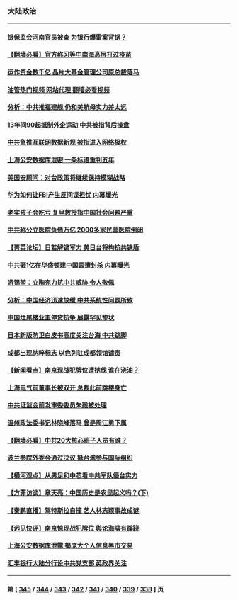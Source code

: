 ### 大陆政治
---
#### [银保监会河南官员被查 为银行爆雷案背锅？](../../pages/ncid277/n13788007.md?07242045) 
#### [【翻墙必看】官方称习等中南海高层打过疫苗](../../pages/ncid277/n13787937.md?07242045) 
#### [运作资金数千亿 晶片大基金管理公司原总裁落马](../../pages/ncid277/n13787974.md?07242045) 
#### [油管热门视频 网站代理 翻墙必看视频](http://209.222.30.114:81/youtube.html?07242045)
#### [分析：中共推福建舰 仍和美航母实力差太远](../../pages/ncid277/n13784118.md?07242045) 
#### [13年间90起抵制外企运动 中共被指背后操盘](../../pages/ncid277/n13787942.md?07242045) 
#### [中共急推互联网数据新规 被指进入网络极权](../../pages/ncid277/n13787870.md?07242045) 
#### [上海公安数据库泄密 一条标语重判五年](../../pages/ncid277/n13787387.md?07242045) 
#### [美国安顾问：对台政策将继续保持模糊战略](../../pages/ncid277/n13787883.md?07242045) 
#### [华为如何让FBI产生反间谍担忧 内幕爆光](../../pages/ncid277/n13787864.md?07242045) 
#### [老实孩子会吃亏 复旦教授指中国社会问题严重](../../pages/ncid277/n13787879.md?07242045) 
#### [中共称公立医院负债万亿 2000多家民营医院倒闭](../../pages/ncid277/n13787863.md?07242045) 
#### [【菁英论坛】日若解锁军力 美日台将构抗共铁盾](../../pages/ncid277/n13787855.md?07242045) 
#### [中共砸1亿在华盛顿建中国园遭封杀 内幕曝光](../../pages/ncid277/n13787792.md?07242045) 
#### [游锡堃：立陶宛力抗中共威胁 令人敬佩](../../pages/ncid277/n13787724.md?07242045) 
#### [分析：中国经济迅速放缓 中共系统性问题所致](../../pages/ncid277/n13787310.md?07242045) 
#### [中国烂尾楼业主停贷抗争 展露罕见惨状](../../pages/ncid277/n13787794.md?07242045) 
#### [日本新版防卫白皮书高度关注台海 中共跳脚](../../pages/ncid277/n13787655.md?07242045) 
#### [成都出现纳粹标志 以色列驻成都领馆谴责](../../pages/ncid277/n13787186.md?07242045) 
#### [【新闻看点】南京现战犯牌位遭挞伐 谁在浇油？](../../pages/ncid277/n13787396.md?07242045) 
#### [上海电气前董事长被双开 总裁此前跳楼身亡](../../pages/ncid277/n13787570.md?07242045) 
#### [中共证监会前发审委委员朱毅被处理](../../pages/ncid277/n13787634.md?07242045) 
#### [温州政法委书记林晓峰落马 曾是周江勇下属](../../pages/ncid277/n13787499.md?07242045) 
#### [【翻墙必看】中共20大核心班子人员有谁？](../../pages/ncid277/n13787466.md?07242045) 
#### [波兰参院外委会通过决议 挺台湾参与国际组织](../../pages/ncid277/n13787471.md?07242045) 
#### [【横河观点】从男足和中芯看中共军队侵台实力](../../pages/ncid277/n13787463.md?07242045) 
#### [【方菲访谈】章天亮：中国历史是农民起义吗？(下)](../../pages/ncid277/n13787272.md?07242045) 
#### [【秦鹏直播】驾特斯拉自撞 艺人林志颖事故成谜](../../pages/ncid277/n13787399.md?07242045) 
#### [【远见快评】南京惊现战犯牌位 舆论海啸有蹊跷](../../pages/ncid277/n13787283.md?07242045) 
#### [上海公安数据库泄露 揭庞大个人信息黑市交易](../../pages/ncid277/n13787355.md?07242045) 
#### [汇丰银行大陆分行设中共党支部 英政界关注](../../pages/ncid277/n13787349.md?07242045) 

---
#### 第 [ [345](./345.md?07242045) / [344](./344.md?07242045) / [343](./343.md?07242045) / [342](./342.md?07242045) / [341](./341.md?07242045) / [340](./340.md?07242045) / [339](./339.md?07242045) / [338](./338.md?07242045) ] 页
